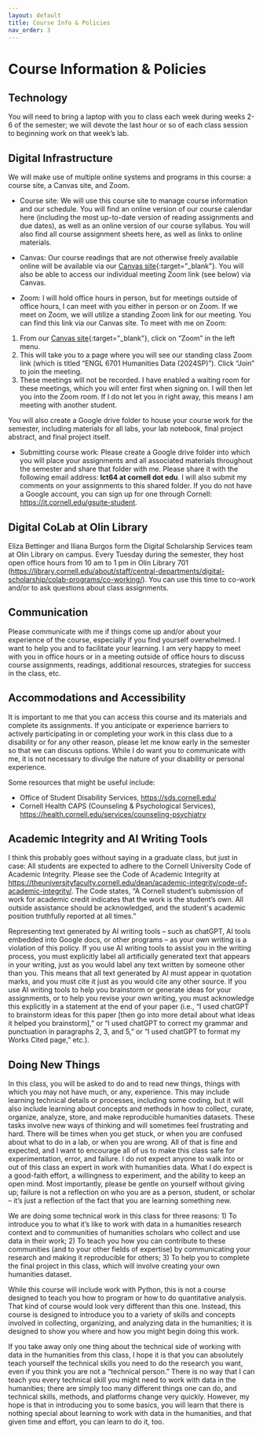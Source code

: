 ```yaml
---
layout: default
title: Course Info & Policies
nav_order: 3
---
```

# Course Information & Policies
## Technology
You will need to bring a laptop with you to class each week during weeks 2-6 of the semester; we will devote the last hour or so of each class session to beginning work on that week’s lab.

## Digital Infrastructure
We will make use of multiple online systems and programs in this course: a course site, a Canvas site, and Zoom.

- Course site: We will use this course site to manage course information and our schedule. You will find an online version of our course calendar here (including the most up-to-date version of reading assignments and due dates), as well as an online version of our course syllabus. You will also find all course assignment sheets here, as well as links to online materials.

- Canvas: Our course readings that are not otherwise freely available online will be available via our [Canvas site](https://canvas.cornell.edu/courses/62495){:target="_blank"}. You will also be able to access our individual meeting Zoom link (see below) via Canvas.

- Zoom: I will hold office hours in person, but for meetings outside of office hours, I can meet with you either in person or on Zoom. If we meet on Zoom, we will utilize a standing Zoom link for our meeting. You can find this link via our Canvas site. To meet with me on Zoom:
1.	From our [Canvas site](https://canvas.cornell.edu/courses/62495){:target="_blank"}, click on “Zoom” in the left menu.
2.	This will take you to a page where you will see our standing class Zoom link (which is titled “ENGL 6701 Humanities Data (2024SP)”). Click “Join” to join the meeting.
3.	These meetings will not be recorded. I have enabled a waiting room for these meetings, which you will enter first when signing on. I will then let you into the Zoom room. If I do not let you in right away, this means I am meeting with another student.

You will also create a Google drive folder to house your course work for the semester, including materials for all labs, your lab notebook, final project abstract, and final project itself.

- Submitting course work: Please create a Google drive folder into which you will place your assignments and all associated materials throughout the semester and share that folder with me. Please share it with the following email address: **lct64 at cornell dot edu**. I will also submit my comments on your assignments to this shared folder. If you do not have a Google account, you can sign up for one through Cornell: <https://it.cornell.edu/gsuite-student>.

## Digital CoLab at Olin Library
Eliza Bettinger and Iliana Burgos form the Digital Scholarship Services team at Olin Library on campus. Every Tuesday during the semester, they host open office hours from 10 am to 1 pm in Olin Library 701 (<https://library.cornell.edu/about/staff/central-departments/digital-scholarship/colab-programs/co-working/>). You can use this time to co-work and/or to ask questions about class assignments.

## Communication
Please communicate with me if things come up and/or about your experience of the course, especially if you find yourself overwhelmed. I want to help you and to facilitate your learning. I am very happy to meet with you in office hours or in a meeting outside of office hours to discuss course assignments, readings, additional resources, strategies for success in the class, etc.

## Accommodations and Accessibility
It is important to me that you can access this course and its materials and complete its assignments. If you anticipate or experience barriers to actively participating in or completing your work in this class due to a disability or for any other reason, please let me know early in the semester so that we can discuss options. While I do want you to communicate with me, it is not necessary to divulge the nature of your disability or personal experience.

Some resources that might be useful include:

- Office of Student Disability Services, <https://sds.cornell.edu/>
- Cornell Health CAPS (Counseling & Psychological Services), <https://health.cornell.edu/services/counseling-psychiatry>

## Academic Integrity and AI Writing Tools
I think this probably goes without saying in a graduate class, but just in case: All students are expected to adhere to the Cornell University Code of Academic Integrity. Please see the Code of Academic Integrity at <https://theuniversityfaculty.cornell.edu/dean/academic-integrity/code-of-academic-integrity/>. The Code states, “A Cornell student’s submission of work for academic credit indicates that the work is the student’s own. All outside assistance should be acknowledged, and the student's academic position truthfully reported at all times.”

Representing text generated by AI writing tools – such as chatGPT, AI tools embedded into Google docs, or other programs – as your own writing is a violation of this policy. If you use AI writing tools to assist you in the writing process, you must explicitly label all artificially generated text that appears in your writing, just as you would label any text written by someone other than you. This means that all text generated by AI must appear in quotation marks, and you must cite it just as you would cite any other source. If you use AI writing tools to help you brainstorm or generate ideas for your assignments, or to help you revise your own writing, you must acknowledge this explicitly in a statement at the end of your paper (i.e., “I used chatGPT to brainstorm ideas for this paper \[then go into more detail about what ideas it helped you brainstorm\],” or “I used chatGPT to correct my grammar and punctuation in paragraphs 2, 3, and 5,” or “I used chatGPT to format my Works Cited page,” etc.).

## Doing New Things
In this class, you will be asked to do and to read new things, things with which you may not have much, or any, experience. This may include learning technical details or processes, including some coding, but it will also include learning about concepts and methods in how to collect, curate, organize, analyze, store, and make reproducible humanities datasets. These tasks involve new ways of thinking and will sometimes feel frustrating and hard. There will be times when you get stuck, or when you are confused about what to do in a lab, or when you are wrong. All of that is fine and expected, and I want to encourage all of us to make this class safe for experimentation, error, and failure. I do not expect anyone to walk into or out of this class an expert in work with humanities data. What I do expect is a good-faith effort, a willingness to experiment, and the ability to keep an open mind. Most importantly, please be gentle on yourself without giving up; failure is not a reflection on who you are as a person, student, or scholar – it’s just a reflection of the fact that you are learning something new.

We are doing some technical work in this class for three reasons: 1) To introduce you to what it’s like to work with data in a humanities research context and to communities of humanities scholars who collect and use data in their work; 2) To teach you how you can contribute to these communities (and to your other fields of expertise) by communicating your research and making it reproducible for others; 3) To help you to complete the final project in this class, which will involve creating your own humanities dataset.

While this course will include work with Python, this is not a course designed to teach you how to program or how to do quantitative analysis. That kind of course would look very different than this one. Instead, this course is designed to introduce you to a variety of skills and concepts involved in collecting, organizing, and analyzing data in the humanities; it is designed to show you where and how you might begin doing this work.

If you take away only one thing about the technical side of working with data in the humanities from this class, I hope it is that you can absolutely teach yourself the technical skills you need to do the research you want, even if you think you are not a “technical person.” There is no way that I can teach you every technical skill you might need to work with data in the humanities; there are simply too many different things one can do, and technical skills, methods, and platforms change very quickly. However, my hope is that in introducing you to some basics, you will learn that there is nothing special about learning to work with data in the humanities, and that given time and effort, you can learn to do it, too.
